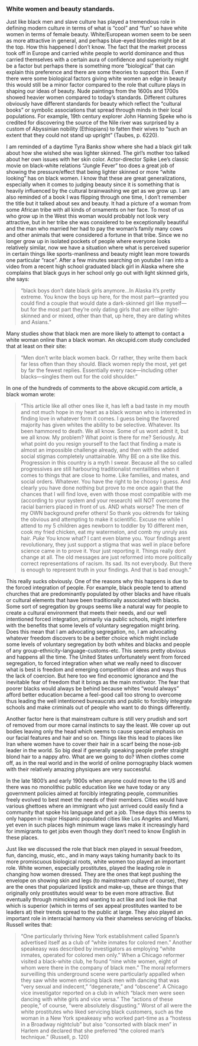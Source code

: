 


### White women and beauty standards.
 

Just like black men and slave culture has played a tremendous role in defining modern culture in terms of what is “cool” and “fun” so have white women in terms of female beauty. White/European women seem to be seen as more attractive in general, and perhaps blue-eyed blondes might be at the top. How this happened I don’t know. The fact that the market process took off in Europe and carried white people to world dominance and thus carried themselves with a certain aura of confidence and superiority might be a factor but perhaps there is something more “biological” that can explain this preference and there are some theories to support this. Even if there were some biological factors giving white women an edge in beauty this would still be a minor factor compared to the role that culture plays in shaping our ideas of beauty. Nude paintings from the 1600s and 1700s showed heavier women compared to today’s standards. Different cultures obviously have different standards for beauty which reflect the “cultural books” or symbolic associations that spread through minds in their local populations. For example, 19th century explorer John Hanning Speke who is credited for discovering the source of the Nile river was surprised by a custom of Abyssinian nobility (Ethiopians)  to fatten their wives to “such an extent that they could not stand up upright” (Taubes, p. 6220).

I am reminded of a daytime Tyra Banks show where she had a black girl talk about how she wished she was lighter skinned. The girl’s mother too talked about her own issues with her skin color. Actor-director Spike Lee’s classic movie on black-white relations “Jungle Fever” too does a great job of showing the pressure/effect that being lighter skinned or more “white looking” has on black women. I know that these are great generalizations, especially when it comes to judging beauty since it is something that is heavily influenced by the cultural brainwashing we get as we grow up. I am also reminded of a book I was flipping through one time, I don’t remember the title but it talked about sex and beauty. It had a picture of a woman from some African tribe with all kinds of ornaments on her face. To most of us who grow up in the West this woman would probably not look very attractive, but in her tribe she was considered to be exceptionally beautiful and the man who married her had to pay the woman’s family many cows and other animals that were considered a fortune in that tribe. Since we no longer grow up in isolated pockets of people where everyone looks relatively similar, now we have a situation where what is perceived superior in certain things like sports-manliness and beauty might lean more towards one particular “race”. After a few minutes searching on youtube I ran into a video from a recent high school graduated black girl in Alaska where she complains that black guys in her school only go out with light skinned girls, she says:

>“black boys don’t date black girls anymore…In Alaska it’s pretty extreme. You know the boys up here, for the most part—granted you could find a couple that would date a dark-skinned girl like myself—but for the most part they’re only dating girls that are either light-skinned and or mixed, other than that, up here, they are dating whites and Asians.” 

Many studies show that black men are more likely to attempt to contact a white woman online than a black woman. An okcupid.com study concluded that at least on their site:

>“Men don’t write black women back. Or rather, they write them back far less often than they should. Black women reply the most, yet get by far the fewest replies. Essentially every race—including other blacks—singles them out for the cold shoulder.”

In one of the hundreds of comments to the above okcupid.com article, a black woman wrote:

>“This article like all other ones like it, has left a bad taste in my mouth and not much hope in my heart as a black woman who is interested in finding love in whatever form it comes. I guess being the favored majority has given whites the ability to be selective. Whatever. Its been hammored to death. We all know. Some of us wont admit it, but we all know. My problem? What point is there for me? Seriously. At what point do you resign yourself to the fact that finding a mate is almost an impossible challenge already, and then with the added social stigmas completely unattainable. Why BE on a site like this. Progression in this country is a myth I swear. Because all the so called progressives are still harbouring traditionalist mentailities when it comes to things that are close to home. Like families, and mates, and social orders. Whatever. You have the right to be choosy I guess. And clearly you have done nothing but prove to me once again that the chances that I will find love, even with those most compatible with me (according to your system and your research) will NOT overcome the racial barriers placed in front of us. AND whats worse? The men of my OWN background prefer others! So thank you oktrends for taking the obvious and attempting to make it scientific. Excuse me while I attend to my 5 children ages newborn to toddler by 10 different men, cook my fried chicken, eat my watermelon, and comb my unruly ass hair. *Puke* You know what? I cant even blame you. Your findings arent revolutionary, they just support a stigma that was well in place before science came in to prove it. Your just reporting it. Things really dont change at all. The old messages are just reformed into more politically correct representations of racism. Its sad. Its not everybody. But there is enough to represent truth in your findings. And that is bad enough.”


This really sucks obviously. One of the reasons why this happens is due to the forced integration of people. For example, black people tend to attend churches that are predominantly populated by other blacks and have rituals or cultural elements that have been traditionally associated with blacks. Some sort of segregation by groups seems like a natural way for people to create a cultural environment that meets their needs, and our well intentioned forced integration, primarily via public schools, might interfere with the benefits that some levels of voluntary segregation might bring. Does this mean that I am advocating segregation, no, I am advocating whatever freedom discovers to be a better choice which might include some levels of voluntary segregation by both whites and blacks and people of any group-ethnicity-language-customs-etc. This seems pretty obvious and happens all the time. The United States unfortunately went from forced segregation, to forced integration when what we really need to discover what is best is freedom and emerging competition of ideas and ways thus the lack of coercion. But here too we find economic ignorance and the inevitable fear of freedom that it brings as the main motivator. The fear that poorer blacks would always be behind because whites “would always” afford better education became a feel-good call too strong to overcome thus leading the well intentioned bureaucrats and public to forcibly integrate schools and make criminals out of people who want to do things differently.

Another factor here is that mainstream culture is still very prudish and sort of removed from our more carnal instincts to say the least. We cover up out bodies leaving only the head which seems to cause special emphasis on our facial features and hair and so on. Things like this lead to places like Iran where women have to cover their hair in a scarf being the nose-job leader in the world. So big deal if generally speaking people prefer straight blond hair to a nappy afro. What are we going to do? When clothes come off, as in the real world and in the world of online pornography black women with their relatively amazing physiques are very successful.

In the late 1800’s and early 1900s when anyone could move to the US and there was no monolithic public education like we have today or any government policies aimed at forcibly integrating people, communities freely evolved to best meet the needs of their members. Cities would have various ghettoes where an immigrant who just arrived could easily find a community that spoke his language and get a job. These days this seems to only happen in major Hispanic populated cities like Los Angeles and Miami, yet even in such places high minimum wage laws make it increasingly hard for immigrants to get jobs even though they don’t need to know English in these places. 

Just like we discussed the role that black men played in sexual freedom, fun, dancing, music, etc., and in many ways taking humanity back to its more promiscuous biological roots, white women too played an important role. White women, especially prostitutes, played the leading role in changing how women dressed. They are the ones that kept pushing the envelope on showing skin and legs (to mainstream culture of course), they are the ones that popularized lipstick and make-up, these are things that originally only prostitutes would wear to be even more attractive. But eventually through mimicking and wanting to act like and look like that which is superior (which in terms of sex appeal prostitutes wanted to be leaders at) their trends spread to the public at large. They also played an important role in interracial harmony via their shameless servicing of blacks. Russell writes that:

>“One particularly thriving New York establishment called Spann’s advertised itself as a club of “white inmates for colored men.” Another speakeasy was described by investigators as employing “white inmates, operated for colored men only.” When a Chicago reformer visited a black-white club, he found “nine white women, eight of whom were there in the company of black men.” The moral reformers surveilling this underground scene were particularly appalled when they saw white women enticing black men with dancing that was “very sexual and indecent,” “degenerate,” and “obscene”. A Chicago vice investigator reported on a club in which “black men were seen dancing with white girls and vice versa.” The “actions of these people,” of course, “were absolutely disgusting.” Worst of all were the white prostitutes who liked servicing black customers, such as the woman in a New York speakeasy who worked part-time as a “hostess in a Broadway nightclub” but also “consorted with black men” in Harlem and declared that she preferred “the colored man’s technique.” (Russell, p. 120)



           

